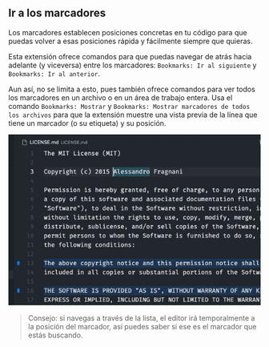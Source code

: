 ## Ir a los marcadores

Los marcadores establecen posiciones concretas en tu código para que puedas volver a esas posiciones rápida y fácilmente siempre que quieras.

Esta extensión ofrece comandos para que puedas navegar de atrás hacia adelante (y viceversa) entre los marcadores: `Bookmarks: Ir al siguiente` y `Bookmarks: Ir al anterior`.

Aun así, no se limita a esto, pues también ofrece comandos para ver todos los marcadores en un archivo o en un área de trabajo entera. Usa el comando `Bookmarks: Mostrar` y `Bookmarks: Mostrar marcadores de todos los archivos` para que la extensión muestre una vista previa de la línea que tiene un marcador (o su etiqueta) y su posición.

![Lista](../images/bookmarks-list-from-all-files.gif)

> Consejo: si navegas a través de la lista, el editor irá temporalmente a la posición del marcador, así puedes saber si ese es el marcador que estás buscando.